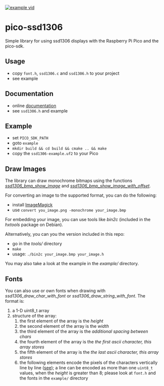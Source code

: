 [![example vid](ssd1306-example.gif)]()

# pico-ssd1306
Simple library for using ssd1306 displays with the Raspberry Pi Pico and the pico-sdk.

## Usage
* copy `font.h`, `ssd1306.c` and `ssd1306.h` to your project 
* see example

## Documentation
* online [documentation](https://daschr.github.io/pico-ssd1306/)
* see `ssd1306.h` and example

## Example
* set `PICO_SDK_PATH`
* goto `example`
* `mkdir build && cd build && cmake .. && make`
* copy the `ssd1306-example.uf2` to your Pico

## Draw Images
The library can draw monochrome bitmaps using the functions [*ssd1306_bmp_show_image*](https://daschr.github.io/pico-ssd1306/ssd1306_8h.html#a89d1f4edb34d5860df01a62512cc3949) and [*ssd1306_bmp_show_image_with_offset*](https://daschr.github.io/pico-ssd1306/ssd1306_8h.html#a1624a5ea20392d5614b84094e94160b0).

For converting an image to the supported format, you can do the following:

* install [ImageMagick](https://imagemagick.org/)
* use `convert you_image.png -monochrome your_image.bmp`

For embedding your image, you can use tools like *bin2c* (included in the *hxtools* package on Debian).

Alternatively, you can you the version included in this repo:

* go in the *tools/* directory
* `make`
* usage: `./bin2c your_image.bmp your_image.h`

You may also take a look at the example in the *example/* directory.

## Fonts

You can also use or own fonts when drawing with *ssd1306_draw_char_with_font* or *ssd1306_draw_string_with_font*.
The format is:
 1. a 1-D uint8_t array
 2. structure of the array:
    1. the first element of the array is the *height*
    2. the second element of the array is the *width*
    3. the third element of the array is the *additional spacing between chars*
    4. the fourth element of the array is the *the first ascii character, this array stores*
    5. the fifth element of the array is the *the last ascii character, this array stores*
    6. the following elements encode the pixels of the characters vertically line by line ([see](https://jared.geek.nz/2014/jan/custom-fonts-for-microcontrollers#drawing-fonts)); a line can be encoded as more than one `uint8_t` values, when the *height* is greater than 8;
please look at `font.h` and the fonts in the `example/` directory
